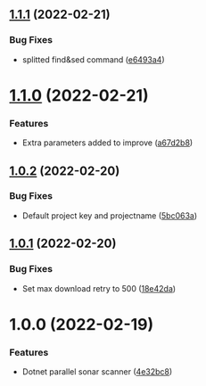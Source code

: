 ## [1.1.1](https://github.com/NazmiAltun/dotnet-parallel-sonar-scan/compare/v1.1.0...v1.1.1) (2022-02-21)


### Bug Fixes

* splitted find&sed command ([e6493a4](https://github.com/NazmiAltun/dotnet-parallel-sonar-scan/commit/e6493a47bc123936cca602b14943809fda4cc934))

# [1.1.0](https://github.com/NazmiAltun/dotnet-parallel-sonar-scan/compare/v1.0.2...v1.1.0) (2022-02-21)


### Features

* Extra parameters added to improve ([a67d2b8](https://github.com/NazmiAltun/dotnet-parallel-sonar-scan/commit/a67d2b8e21f3f3ba135b6b7a24f057ed70206395))

## [1.0.2](https://github.com/NazmiAltun/dotnet-parallel-sonar-scan/compare/v1.0.1...v1.0.2) (2022-02-20)


### Bug Fixes

* Default project key and projectname ([5bc063a](https://github.com/NazmiAltun/dotnet-parallel-sonar-scan/commit/5bc063a9ba20c67016a85a432ff306039245978c))

## [1.0.1](https://github.com/NazmiAltun/dotnet-parallel-sonar-scan/compare/v1.0.0...v1.0.1) (2022-02-20)


### Bug Fixes

* Set max download retry to 500 ([18e42da](https://github.com/NazmiAltun/dotnet-parallel-sonar-scan/commit/18e42da0e4251d4487f6e00dffc7ffc282d016ad))

# 1.0.0 (2022-02-19)


### Features

* Dotnet parallel sonar scanner ([4e32bc8](https://github.com/NazmiAltun/dotnet-parallel-sonar-scan/commit/4e32bc89b1237815e48eb254a446b0cbdc05e5d7))
